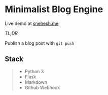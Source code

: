 Minimalist Blog Engine
======================
Live demo at [snehesh.me](https://snehesh.me)


_TL;DR_

Publish a blog post with ` git push `


Stack
-----
> - Python 3
> - Flask
> - Markdown
> - Github Webhook

